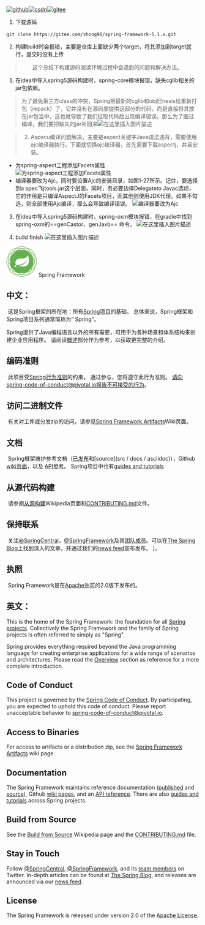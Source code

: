 [![github](https://badgen.net/badge/github/github?icon)](https://github.com/gqzdev)[![csdn](https://badgen.net/badge/blog/ganquanzhong/red)](https://blog.csdn.net/ganquanzhong)[![gitee](https://badgen.net/badge/gitee/zhong96/orange)](https://gitee.com/zhong96)



1. 下载源码

```shell
git clone https://gitee.com/zhong96/spring-framework-5.1.x.git
```

2. 构建build时会报错，主要是仓库上面缺少两个target，将其添加到target就行，提交时没有上传

>&emsp;&emsp;这个总结下构建源码阅读环境过程中会遇到的问题和解决办法。

1. 在idea中导入spring5源码构建时，spring-core模块报错，缺失cglib相关的jar包依赖。
> 为了避免第三方class的冲突，Spring把最新的cglib和obj巳nesis给重新打包（repack）了，它并没有在源码里提供这部分的代码，而是直接将其放在jar包当中，这也就导致了我们拉取代码后出现编译错误。那么为了画过编译，我们要把缺失的jar补回来![在这里插入图片描述](https://img-blog.csdnimg.cn/20190910100845635.png?x-oss-process=image/watermark,type_ZmFuZ3poZW5naGVpdGk,shadow_10,text_aHR0cHM6Ly9ibG9nLmNzZG4ubmV0L2dhbnF1YW56aG9uZw==,size_16,color_FFFFFF,t_70)

> 2. Aspecu编译问题解决，主要是aspect关键字Java语法违背，需要使用ajc编译器执行。下面就切换ajc编译器，首先需要下载aspectj，并且安装。   
- 为spring-aspect工程添加Facets属性
![为spring-aspect工程添加Facets属性](https://img-blog.csdnimg.cn/20191204100207422.png?x-oss-process=image/watermark,type_ZmFuZ3poZW5naGVpdGk,shadow_10,text_aHR0cHM6Ly9ibG9nLmNzZG4ubmV0L2dhbnF1YW56aG9uZw==,size_16,color_FFFFFF,t_70)
- 编译器要改为Ajc，同时要设置Ajc的安装目录，如图1-27所示。记住，要选择到a spec飞jtools.jar这个层面，同时，务必要边择Delegateto Javac选顷，它的作用是只编译AspectJ的Facets项目，而其他则使用JDK代理。如果不勾选，则全部使用Ajc编译，那么会导致编译错误。
![编译器要改为Ajc](https://img-blog.csdnimg.cn/20191204100438207.png?x-oss-process=image/watermark,type_ZmFuZ3poZW5naGVpdGk,shadow_10,text_aHR0cHM6Ly9ibG9nLmNzZG4ubmV0L2dhbnF1YW56aG9uZw==,size_16,color_FFFFFF,t_70)

3. 在idea中导入spring5源码构建时，spring-oxm模块报错，在gradle中找到spring-oxm的==genCastor、genJaxb== 命令。
![在这里插入图片描述](https://img-blog.csdnimg.cn/20190910103004223.png?x-oss-process=image/watermark,type_ZmFuZ3poZW5naGVpdGk,shadow_10,text_aHR0cHM6Ly9ibG9nLmNzZG4ubmV0L2dhbnF1YW56aG9uZw==,size_16,color_FFFFFF,t_70)

4. build finish
![在这里插入图片描述](https://img-blog.csdnimg.cn/20191203180338769.png?x-oss-process=image/watermark,type_ZmFuZ3poZW5naGVpdGk,shadow_10,text_aHR0cHM6Ly9ibG9nLmNzZG4ubmV0L2dhbnF1YW56aG9uZw==,size_16,color_FFFFFF,t_70)

<img src="src/docs/asciidoc/images/spring-framework.png" width="80" height="80"> Spring Framework

## 		中文：

​		这是Spring框架的所在地：所有[Spring项目](https://spring.io/projects)的基础。 总体来说，Spring框架和Spring项目系列通常简称为“ Spring”。

​		Spring提供了Java编程语言以外的所有需要，可用于为各种场景和体系结构来创建企业应用程序。 请阅读[概述](https://docs.spring.io/spring/docs/current/spring-framework-reference/overview.html#spring-introduction)部分作为参考，以获取更完整的介绍。

## 编码准则

​		此项目受[Spring行为准则](CODE_OF_CONDUCT.adoc)的约束。 通过参与，您将遵守此行为准则。 请向spring-code-of-conduct@pivotal.io报告不可接受的行为。

## 访问二进制文件

​		有关对工件或分发zip的访问，请参见[Spring Framework Artifacts](https://github.com/spring-projects/spring-framework/wiki/Spring-Framework-Artifacts)Wiki页面。

## 文档

​		Spring框架维护参考文档（[已发布](https://docs.spring.io/spring-framework/docs/current/spring-framework-reference/)和[source](src / docs / asciidoc)），Github [wiki页面](https://github.com/spring-projects/spring-framework/wiki)，以及
[API参考](https://docs.spring.io/spring-framework/docs/current/javadoc-api/)。 Spring项目中也有[guides and tutorials](https://spring.io/guides)

## 从源代码构建

​		请参阅[从源构建](https://github.com/spring-projects/spring-framework/wiki/Build-from-Source)Wikipedia页面和[CONTRIBUTING.md](CONTRIBUTING.md)文件。

## 保持联系

​		关注[@SpringCentral](https://twitter.com/springcentral)，[@SpringFramework](https://twitter.com/springframework)及其[团队成员](https://twitter.com/springframework/lists/team/members)。可以在[The Spring Blog](https://spring.io/blog/)上找到深入的文章，并通过我们的[news feed](https://spring.io/blog/category/news)宣布发布。 ）。

## 执照

​		Spring Framework是在[Apache许可](https://www.apache.org/licenses/LICENSE-2.0)的2.0版下发布的。



## 		英文：

This is the home of the Spring Framework: the foundation for all [Spring projects](https://spring.io/projects). Collectively the Spring Framework and the family of Spring projects is often referred to simply as "Spring". 

Spring provides everything required beyond the Java programming language for creating enterprise applications for a wide range of scenarios and architectures. Please read the [Overview](https://docs.spring.io/spring/docs/current/spring-framework-reference/overview.html#spring-introduction) section as reference for a more complete introduction.

## Code of Conduct

This project is governed by the [Spring Code of Conduct](CODE_OF_CONDUCT.adoc). By participating, you are expected to uphold this code of conduct. Please report unacceptable behavior to spring-code-of-conduct@pivotal.io.

## Access to Binaries

For access to artifacts or a distribution zip, see the [Spring Framework Artifacts](https://github.com/spring-projects/spring-framework/wiki/Spring-Framework-Artifacts) wiki page.

## Documentation

The Spring Framework maintains reference documentation ([published](https://docs.spring.io/spring-framework/docs/current/spring-framework-reference/) and [source](src/docs/asciidoc)), Github [wiki pages](https://github.com/spring-projects/spring-framework/wiki), and an
[API reference](https://docs.spring.io/spring-framework/docs/current/javadoc-api/). There are also [guides and tutorials](https://spring.io/guides) across Spring projects.

## Build from Source

See the [Build from Source](https://github.com/spring-projects/spring-framework/wiki/Build-from-Source) Wikipedia page and the [CONTRIBUTING.md](CONTRIBUTING.md) file.

## Stay in Touch

Follow [@SpringCentral](https://twitter.com/springcentral), [@SpringFramework](https://twitter.com/springframework), and its [team members](https://twitter.com/springframework/lists/team/members) on Twitter. In-depth articles can be found at [The Spring Blog](https://spring.io/blog/), and releases are announced via our [news feed](https://spring.io/blog/category/news).

## License

The Spring Framework is released under version 2.0 of the [Apache License](https://www.apache.org/licenses/LICENSE-2.0).
